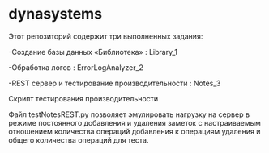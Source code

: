 # dynasystems
Этот репозиторий содержит три выполненных задания:  

-Создание базы данных «Библиотека» : Library_1  

-Обработка логов : ErrorLogAnalyzer_2  

-REST сервер и тестирование производительности : Notes_3  

Скрипт тестирования производительности  

Файл testNotesREST.py позволяет эмулировать нагрузку на сервер в режиме постоянного добавления и удаления заметок с настраиваемым отношением количества операций добавления к операциям удаления и общего количества операций для теста.
